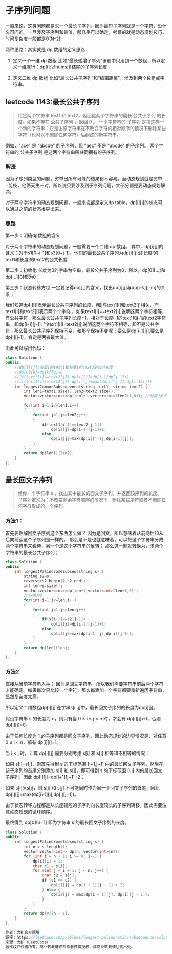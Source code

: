 # 子序列问题
一般来说，这类问题都是求一个最长子序列，因为最短子序列就是一个字符，没什么可问的。一旦涉及子序列和最值，那几乎可以确定，考察的就是动态规划技巧，时间复杂度一般都是O(N^2);

两种思路：其实就是 dp 数组的定义思路

1. 定义一个一维 dp 数组
比如“最长递增子序列”该题中只用到一个数组，所以定义一维就行：dp[i]:以nums[i]结尾的子序列长度

2. 定义二维 dp 数组
比如“最长公共子序列”和“编辑距离”，涉及到两个数组或字符串。


## leetcode 1143:最长公共子序列

>给定两个字符串 text1 和 text2，返回这两个字符串的最长 公共子序列 的长度。如果不存在 公共子序列 ，返回 0 。
一个字符串的 子序列 是指这样一个新的字符串：它是由原字符串在不改变字符的相对顺序的情况下删除某些字符（也可以不删除任何字符）后组成的新字符串。

例如，"ace" 是 "abcde" 的子序列，但 "aec" 不是 "abcde" 的子序列。
两个字符串的 公共子序列 是这两个字符串所共同拥有的子序列。

### 解法
因为子序列类型的问题，穷举出所有可能的结果都不容易，而动态规划就是穷举+剪枝，他俩天生一对。所以说只要涉及到子序列问题，大部分都是要动态规划解决。

对于两个字符串的动态规划问题，一般来说都是定义dp table，dp[i][j]的状态可以通过之前的状态推导出来。
### 思路
第一步：明确dp数组的含义

对于两个字符串的动态规划问题，一般需要一个二维 dp 数组。
其中，dp[i][j]的含义：对于s1[0~i-1]和s2[0~j-1]，他们的最长公共子序列为dp[i][j];即长度i的text1和长度j的text2的公共长度

第二步：初始化
长度为0的字串为空串，最长公共子序列为0，所以，dp[0][...]和dp[...][0]都为0；

第三步：状态转移方程
一定要记得dp[][]的含义，找出dp[i][j]与dp[i-k][j-m]的关系；

我们知道dp[i][j]表示最长公共子序列的长度，i和j与text1[i]和text2[j]相关，而text1[i]和text2[j]表示两个个字符；
如果text1[i]==text2[j],说明这两个字符相等，有公共字符，那么最长公共子序列长度+1，相对于长度i-1的text1和j-1的text2字符串，即dp[i-1][j-1];
当text1[i]!=text2[j],说明这两个字符不相等，即不是公共字符，那么最长公共子序列保持不变，和那个保持不变呢？要么是dp[i-1][j],要么是dp[i][j-1]，肯定是两者最大值。

由此可以写出代码：
```cpp
class Solution {
public:
    //dp[i][j]:长度i的text1和长度j的text2的公共长度
    //dp[0][k]=dp[k][0]=0
    //if(text1[i]==text2[j]) dp[i][j]=dp[i-1]dp[j-1]+1
    //if(text1[i]!=text2[j]) dp[i][j]=max(dp[i][j-1],dp[i-1][j])
    int longestCommonSubsequence(string text1, string text2) {
        int len1=text1.size(),len2=text2.size();
        vector<vector<int>>dp(len1+1,vector<int>(len2+1,0)); //长度为0的，公共子序列为0

        for(int i=1;i<=len1;i++)
        {
            for(int j=1;j<=len2;j++)
            {
                if(text1[i-1]==text2[j-1])
                    dp[i][j]=dp[i-1][j-1]+1;
                else
                    dp[i][j]=max(dp[i][j-1],dp[i-1][j]);
            }
        }
        return dp[len1][len2];
    }
};
```


## 最长回文子序列
>给你一个字符串 s ，找出其中最长的回文子序列，并返回该序列的长度。
子序列定义为：不改变剩余字符顺序的情况下，删除某些字符或者不删除任何字符形成的一个序列。

### 方法1：
首先要理解回文子序列这个东西怎么做？
因为是回文，所以意味着从前向后和从后向前读这个子序列是一样的。
那么是不是也就意味着，可以把这个字符串分成两个字符串来看待，另一个是这个字符串的反转；
那么这一题就转换为，求两个字符串的最长公共子序列；

```cpp
class Solution {
public:
    int longestPalindromeSubseq(string s) {
        string s2=s;
        reverse(s2.begin(),s2.end());
        int len=s.size();
        vector<vector<int>>dp(len+1,vector<int>(len+1,0));
        //空串为0
        for(int i=1;i<=len;i++)
        {
            for(int j=1;j<=len;j++)
            {
                if(s[i-1]==s2[j-1])
                    dp[i][j]=dp[i-1][j-1]+1;
                else
                    dp[i][j]=max(dp[i-1][j],dp[i][j-1]);
            }
        }
        return dp[len][len];
    }
};
```

### 方法2
直接从当前字符串入手；
因为是回文字符串，所以我们需要字符串前后两个字符才能确定。如果每次只比较一个字符，那么每添加一个字符都要重新遍历字符串，显然复杂度太高。

所以定义二维数组dp[i][j]:在字串s[i..j]中，最长回文子序列的长度为dp[i][j]。

假设字符串 s 的长度为 n，则只有当 0 ≤ i ≤ j < n 时，才会有 dp[i][j]>0，否则 dp[i][j]=0。

由于任何长度为 1 的子序列都是回文子序列，因此动态规划的边界情况是，对任意 0 ≤ i < n，都有 dp[i][i]=1。

当 i < j 时，计算 dp[i][j] 需要分别考虑 s[i] 和 s[j] 相等和不相等的情况：

如果 s[i]=s[j]，则首先得到 s 的下标范围 [i+1,j−1] 内的最长回文子序列，然后在该子序列的首尾分别添加 s[i] 和 s[j]，即可得到 s 的下标范围 [i,j] 内的最长回文子序列，因此 dp[i][j]=dp[i+1][j−1]+2；

如果 s[i]!=s[j]，则 s[i] 和 s[j] 不可能同时作为同一个回文子序列的首尾，因此 dp[i][j]=max(dp[i+1][j],dp[i][j−1])。

由于状态转移方程都是从长度较短的子序列向长度较长的子序列转移，因此需要注意动态规划的循环顺序。

最终得到 dp[0][n−1] 即为字符串 s 的最长回文子序列的长度。

```cpp
class Solution {
public:
    int longestPalindromeSubseq(string s) {
        int n = s.length();
        vector<vector<int>> dp(n, vector<int>(n));
        for (int i = n - 1; i >= 0; i--) {
            dp[i][i] = 1;
            char c1 = s[i];
            for (int j = i + 1; j < n; j++) {
                char c2 = s[j];
                if (c1 == c2) {
                    dp[i][j] = dp[i + 1][j - 1] + 2;
                } else {
                    dp[i][j] = max(dp[i + 1][j], dp[i][j - 1]);
                }
            }
        }
        return dp[0][n - 1];
    }
};

作者：力扣官方题解
链接：https://leetcode.cn/problems/longest-palindromic-subsequence/solutions/930442/zui-chang-hui-wen-zi-xu-lie-by-leetcode-hcjqp/
来源：力扣（LeetCode）
著作权归作者所有。商业转载请联系作者获得授权，非商业转载请注明出处。
```



